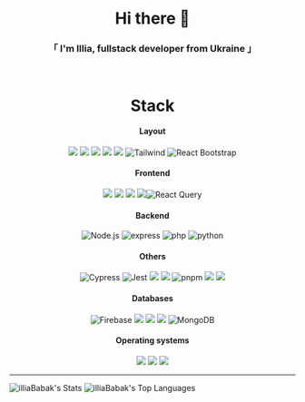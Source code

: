 <h1 align='center' color='white'>Hi there 👋</h1>
<h3 align='center' color='white'>「 I'm Illia, fullstack developer from Ukraine 」</h3><br>

<div align='center'>
  <h1>Stack</h1>
  
  <div>
    <h4>Layout</h4>
    <img src="https://img.shields.io/badge/-HTML5-E34F26?style=for-the-badge&logo=HTML5&logoColor=white&logoWidth=10" alt=" " />
    <img src="https://img.shields.io/badge/-CSS3-1572B6?style=for-the-badge&logo=CSS3&logoColor=white&logoWidth=10" alt=" " />
    <img src="https://img.shields.io/badge/-Scss-CC6699?style=for-the-badge&logo=Sass&logoColor=white&logoWidth=10" alt=" " />
    <img src="https://img.shields.io/badge/Less-1D365D?style=for-the-badge&logo=Less&logoColor=white&logoWidth=10" alt=" " />
    <img src="https://img.shields.io/badge/-Bootstrap-7952B3?style=for-the-badge&logo=Bootstrap&logoColor=white&logoWidth=10" alt=" " />
    <img src="https://img.shields.io/badge/Tailwind-06B6D4?style=for-the-badge&logo=Tailwindcss&logoColor=fff&logoWidth=10" alt="Tailwind" />
    <img src="https://img.shields.io/badge/React%20Bootstrap-white?style=for-the-badge&logo=React Bootstrap&logoColor=41E0FD" alt="React Bootstrap" />
    </div>

  <div>
    <h4>Frontend</h4>
   <img src="https://img.shields.io/badge/-JavaScript-F7DF1E?style=for-the-badge&logo=JavaScript&logoColor=white&logoWidth=10" alt=" " />
   <img src="https://img.shields.io/badge/-TypeScript-3178C6?style=for-the-badge&logo=TypeScript&logoColor=white&logoWidth=10" alt=" " />
   <img src="https://img.shields.io/badge/-React-61DAFB?style=for-the-badge&logo=React&logoColor=white&logoWidth=10" alt=" " />
   <img src="https://img.shields.io/badge/Redux-764ABC?style=for-the-badge&logo=Redux&logoColor=white&logoWidth=10" alt=" " /><img src="https://img.shields.io/badge/React%20Query-white?style=for-the-badge&logo=React Query&logoColor=FF4154" alt="React Query" />

  </div>

  <div>
    <h4>Backend</h4>
        <img src="https://img.shields.io/badge/Node.js-gray?style=for-the-badge&logo=Node.js&logoColor=5FA04E" alt="Node.js" />
    <img src="https://img.shields.io/badge/express-white?style=for-the-badge&logo=express&logoColor=000000" alt="express" />
   <img src="https://img.shields.io/badge/php-purple?style=for-the-badge&logo=PHP&logoColor=white&logoWidth=10" alt="php" />
    <img src="https://img.shields.io/badge/python-1572B6?style=for-the-badge&logo=Python&logoColor=white&logoWidth=10" alt="python" />
  </div>

  <div>
    <h4>Others</h4>
       <img src="https://img.shields.io/badge/Cypress-69D3A7?style=for-the-badge&logo=Cypress&logoColor=white&logoWidth=10" alt="Cypress" />
    <img src="https://img.shields.io/badge/Jest-white?style=for-the-badge&logo=Jest&logoColor=C21325" alt="Jest" />
    <img src="https://img.shields.io/badge/Npm-CB3837?style=for-the-badge&logo=Npm&logoColor=white&logoWidth=10" alt=" " />
    <img src="https://img.shields.io/badge/Yarn-2C8EBB?style=for-the-badge&logo=Yarn&logoColor=white&logoWidth=10" alt=" " />
    <img src="https://img.shields.io/badge/pnpm-F69220?style=for-the-badge&logo=pnpm&logoColor=fff&logoWidth=10" alt="pnpm" />
    <img src="https://img.shields.io/badge/Axios-5A29E4?style=for-the-badge&logo=Axios&logoColor=white&logoWidth=10" alt=" " />
    <img src="https://img.shields.io/badge/-Git-F05032?style=for-the-badge&logo=Git&logoColor=white&logoWidth=10" alt=" " />
  </div>

  <div>
    <h4>Databases</h4>
    <img src="https://img.shields.io/badge/Firebase-DD2C00?style=for-the-badge&logo=Firebase&logoColor=white&logoWidth=10" alt="Firebase" />
     <img src="https://img.shields.io/badge/Supabase-3FCF8E?style=for-the-badge&logo=Supabase&logoColor=white&logoWidth=10" alt=" " />
    <img src="https://img.shields.io/badge/MySQL-4479A1?style=for-the-badge&logo=MySQL&logoColor=white&logoWidth=10" alt=" " />
    <img src="https://img.shields.io/badge/PostgreSQL-4169E1?style=for-the-badge&logo=PostgreSQL&logoColor=white&logoWidth=10" alt=" " />
    <img src="https://img.shields.io/badge/MongoDB-black?style=for-the-badge&logo=MongoDB&logoColor=47A248" alt="MongoDB" />
  </div>
 
  <div>
    <h4>Operating systems</h4>
    <img src="https://img.shields.io/badge/Windows-0078D4?style=for-the-badge&logo=Windows&logoColor=white&logoWidth=10" alt=" " />
    <img src="https://img.shields.io/badge/macOs-000000?style=for-the-badge&logo=macOs&logoColor=white&logoWidth=10" alt=" " />
    <img src="https://img.shields.io/badge/Linux-FCC624?style=for-the-badge&logo=Linux&logoColor=white&logoWidth=10" alt=" " />
  </div>
   
  ---
</div>

![illiaBabak's Stats](https://github-readme-stats.vercel.app/api?username=illiaBabak&theme=tokyonight&show_icons=true&hide_border=true&count_private=false)
![illiaBabak's Top Languages](https://github-readme-stats.vercel.app/api/top-langs/?username=illiaBabak&theme=tokyonight&show_icons=true&hide_border=true&layout=compact)


